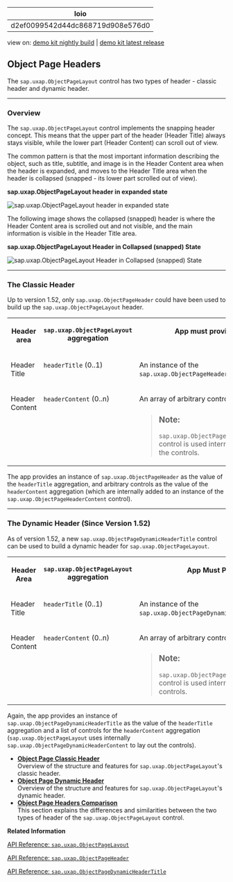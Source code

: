 <!-- loiod2ef0099542d44dc868719d908e576d0 -->

| loio |
| -----|
| d2ef0099542d44dc868719d908e576d0 |

<div id="loio">

view on: [demo kit nightly build](https://sdk.openui5.org/nightly/#/topic/d2ef0099542d44dc868719d908e576d0) | [demo kit latest release](https://sdk.openui5.org/topic/d2ef0099542d44dc868719d908e576d0)</div>

## Object Page Headers

The `sap.uxap.ObjectPageLayout` control has two types of header - classic header and dynamic header.

***

<a name="loiod2ef0099542d44dc868719d908e576d0__section_qj3_tpk_sbb"/>

### Overview

The `sap.uxap.ObjectPageLayout` control implements the snapping header concept. This means that the upper part of the header \(Header Title\) always stays visible, while the lower part \(Header Content\) can scroll out of view.

The common pattern is that the most important information describing the object, such as title, subtitle, and image is in the Header Content area when the header is expanded, and moves to the Header Title area when the header is collapsed \(snapped - its lower part scrolled out of view\).

  
  
**sap.uxap.ObjectPageLayout header in expanded state**

![](images/loio329ff57b73e54ddca241e9ff693cd6c8_HiRes.png "sap.uxap.ObjectPageLayout header in expanded state")

The following image shows the collapsed \(snapped\) header is where the Header Content area is scrolled out and not visible, and the main information is visible in the Header Title area.

  
  
**sap.uxap.ObjectPageLayout Header in Collapsed \(snapped\) State**

![](images/loiof4ec6baca13b4bd993715464cbf4461f_HiRes.png "sap.uxap.ObjectPageLayout Header in Collapsed (snapped)
					State")

***

<a name="loiod2ef0099542d44dc868719d908e576d0__section_chx_wpk_sbb"/>

### The Classic Header

Up to version 1.52, only `sap.uxap.ObjectPageHeader` could have been used to build up the `sap.uxap.ObjectPageLayout` header.


<table>
<tr>
<th valign="top">

Header area



</th>
<th valign="top">

`sap.uxap.ObjectPageLayout` aggregation



</th>
<th valign="top">

App must provide:



</th>
</tr>
<tr>
<td valign="top">

Header Title



</td>
<td valign="top">

`headerTitle` \(0..1\)



</td>
<td valign="top">

An instance of the `sap.uxap.ObjectPageHeader` control



</td>
</tr>
<tr>
<td valign="top">

Header Content



</td>
<td valign="top">

`headerContent` \(0..n\)



</td>
<td valign="top">

An array of arbitrary controls.

> ### Note:  
> `sap.uxap.ObjectPageHeaderContent` control is used internally to display the controls.



</td>
</tr>
</table>

The app provides an instance of `sap.uxap.ObjectPageHeader` as the value of the `headerTitle` aggregation, and arbitrary controls as the value of the `headerContent` aggregation \(which are internally added to an instance of the `sap.uxap.ObjectPageHeaderContent` control\).

***

<a name="loiod2ef0099542d44dc868719d908e576d0__section_sxg_s5k_sbb"/>

### The Dynamic Header \(Since Version 1.52\)

As of version 1.52, a new `sap.uxap.ObjectPageDynamicHeaderTitle` control can be used to build a dynamic header for `sap.uxap.ObjectPageLayout`.


<table>
<tr>
<th valign="top">

Header Area



</th>
<th valign="top">

`sap.uxap.ObjectPageLayout` aggregation



</th>
<th valign="top">

App Must Provide:



</th>
</tr>
<tr>
<td valign="top">

Header Title



</td>
<td valign="top">

`headerTitle` \(0..1\)



</td>
<td valign="top">

An instance of the `sap.uxap.ObjectPageDynamicHeaderTitle` control



</td>
</tr>
<tr>
<td valign="top">

Header Content



</td>
<td valign="top">

`headerContent` \(0..n\)



</td>
<td valign="top">

An array of arbitrary controls.

> ### Note:  
> `sap.uxap.ObjectPageDynamicHeaderContent` control is used internally to display the controls.



</td>
</tr>
</table>

Again, the app provides an instance of `sap.uxap.ObjectPageDynamicHeaderTitle` as the value of the `headerTitle` aggregation and a list of controls for the `headerContent` aggregation \(`sap.uxap.ObjectPageLayout` uses internally `sap.uxap.ObjectPageDynamicHeaderContent` to lay out the controls\).

-   **[Object Page Classic Header](Object_Page_Classic_Header_0fecbce.md "Overview of the structure and features for
		sap.uxap.ObjectPageLayout's classic header.")**  
Overview of the structure and features for `sap.uxap.ObjectPageLayout`'s classic header.
-   **[Object Page Dynamic Header](Object_Page_Dynamic_Header_6e340c1.md "Overview of the structure and features for
		sap.uxap.ObjectPageLayout's dynamic header.")**  
Overview of the structure and features for `sap.uxap.ObjectPageLayout`'s dynamic header.
-   **[Object Page Headers Comparison](Object_Page_Headers_Comparison_9c9d94f.md "This section explains the differences and similarities between the two types of
		header of the sap.uxap.ObjectPageLayout control.")**  
This section explains the differences and similarities between the two types of header of the `sap.uxap.ObjectPageLayout` control.

**Related Information**  


[API Reference: `sap.uxap.ObjectPageLayout`](https://sdk.openui5.org/api/sap.uxap.ObjectPageLayout)

[API Reference: `sap.uxap.ObjectPageHeader`](https://sdk.openui5.org/api/sap.uxap.sap.uxap.ObjectPageHeader)

[API Reference: `sap.uxap.ObjectPageDynamicHeaderTitle`](https://sdk.openui5.org/api/sap.uxap.ObjectPageDynamicHeaderTitle)

